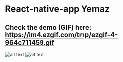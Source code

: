 # React-native-app Yemaz

## Check the demo (GIF) here: https://im4.ezgif.com/tmp/ezgif-4-964c711459.gif
![alt text](https://image.ibb.co/mUPV6J/yemaz1.jpg)
![alt text](https://mir-s3-cdn-cf.behance.net/project_modules/2800/84f6e362796007.5a9c3d1dcbe6d.jpg)

